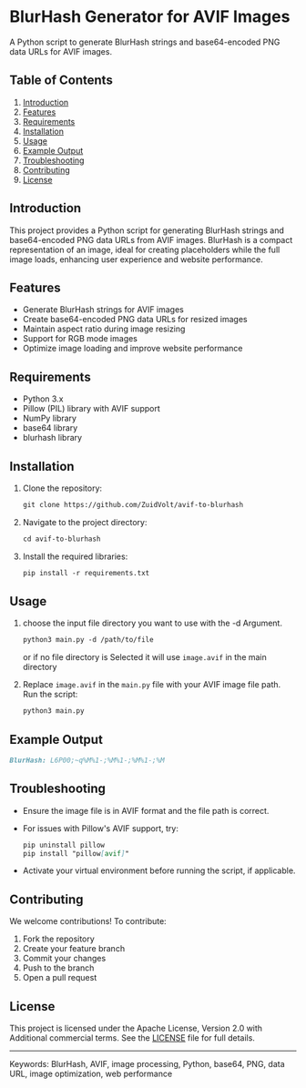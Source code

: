 
# BlurHash Generator for AVIF Images

A Python script to generate BlurHash strings and base64-encoded PNG data URLs for AVIF images.

## Table of Contents

1. [Introduction](#introduction)
2. [Features](#features)
3. [Requirements](#requirements)
4. [Installation](#installation)
5. [Usage](#usage)
6. [Example Output](#example-output)
7. [Troubleshooting](#troubleshooting)
8. [Contributing](#contributing)
9. [License](#license)

## Introduction

This project provides a Python script for generating BlurHash strings and base64-encoded PNG data URLs from AVIF images. BlurHash is a compact representation of an image, ideal for creating placeholders while the full image loads, enhancing user experience and website performance.

## Features

- Generate BlurHash strings for AVIF images
- Create base64-encoded PNG data URLs for resized images
- Maintain aspect ratio during image resizing
- Support for RGB mode images
- Optimize image loading and improve website performance

## Requirements

- Python 3.x
- Pillow (PIL) library with AVIF support
- NumPy library
- base64 library
- blurhash library

## Installation

1. Clone the repository:

   ```markdown
   git clone https://github.com/ZuidVolt/avif-to-blurhash
   ```

2. Navigate to the project directory:

   ```markdown
   cd avif-to-blurhash
   ```

3. Install the required libraries:

   ```markdown
   pip install -r requirements.txt
   ```

## Usage

1. choose the input file directory you want to use with the -d Argument.

   ```markdown
   python3 main.py -d /path/to/file
   ```

   or if no file directory is Selected it will use `image.avif` in the main directory

2. Replace `image.avif` in the `main.py` file with your AVIF image file path.
Run the script:

   ```markdown
   python3 main.py
   ```

## Example Output

```markdown
BlurHash: L6P00;~q%M%1-;%M%1-;%M%1-;%M
```

## Troubleshooting

- Ensure the image file is in AVIF format and the file path is correct.
- For issues with Pillow's AVIF support, try:

  ```markdown
  pip uninstall pillow
  pip install "pillow[avif]"
  ```

- Activate your virtual environment before running the script, if applicable.

## Contributing

We welcome contributions! To contribute:

1. Fork the repository
2. Create your feature branch
3. Commit your changes
4. Push to the branch
5. Open a pull request

## License

This project is licensed under the Apache License, Version 2.0 with Additional commercial terms. See the [LICENSE](LICENSE) file for full details.

---

Keywords: BlurHash, AVIF, image processing, Python, base64, PNG, data URL, image optimization, web performance

